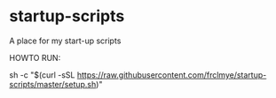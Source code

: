 # startup-scripts
A place for my start-up scripts

HOWTO RUN:

sh -c "$(curl -sSL https://raw.githubusercontent.com/frclmye/startup-scripts/master/setup.sh)"
